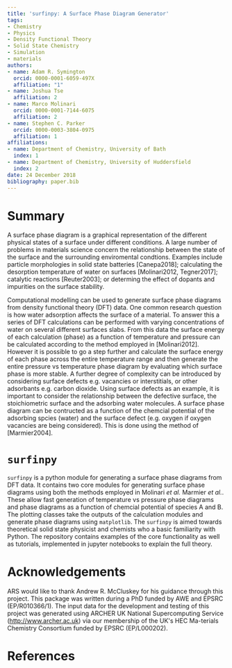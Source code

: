 ```yaml
---
title: 'surfinpy: A Surface Phase Diagram Generator'
tags:
- Chemistry
- Physics
- Density Functional Theory
- Solid State Chemistry
- Simulation
- materials
authors:
- name: Adam R. Symington
  orcid: 0000-0001-6059-497X
  affiliation: "1"
- name: Joshua Tse
  affiliation: 2
- name: Marco Molinari
  orcid: 0000-0001-7144-6075
  affiliation: 2
- name: Stephen C. Parker
  orcid: 0000-0003-3804-0975
  affiliation: 1
affiliations:
- name: Department of Chemistry, University of Bath
  index: 1
- name: Department of Chemistry, University of Huddersfield
  index: 2
date: 24 December 2018
bibliography: paper.bib
---
```


# Summary

A surface phase diagram is a graphical representation of the different physical states of a surface under different conditions. A large number of problems in materials science concern the relationship between the state of the surface and the surrounding enviromental condtions. Examples include particle morphologies in solid state batteries [Canepa2018]; calculating the desorption temperature of water on surfaces [Molinari2012, Tegner2017]; catalytic reactions [Reuter2003]; or determing the effect of dopants and impurities on the surface stability.  

Computational modelling can be used to generate surface phase diagrams from density functional theory (DFT) data. One common research question is how water adsorption affects the surface of a material. To answer this a series of DFT calculations can be performed with varying concentrations of water on several different surfaces slabs. 
From this data the surface energy of each calculation (phase) as a function of temperature and pressure can be calculated according to the method employed in [Molinari2012]. 
However it is possible to go a step further and calculate the surface energy of each phase across the entire temperature range and then generate the entire pressure vs temperature phase diagram by evaluating which surface phase is more stable. 
A further degree of complexity can be introduced by considering surface defects e.g. vacancies or interstitials, or other adsorbants e.g. carbon dioxide. Using surface defects as an example, it is important to consider the relationship between the defective surface, the stoichiometric surface and the adsorbing water molecules. A surface phase diagram can be contructed as a function of the chemcial potential of the adsorbing spcies (water) and the surface defect (e.g. oxygen if oxygen vacancies are being considered). This is done using the method of [Marmier2004]. 

# `surfinpy`

`surfinpy` is a python module for generating a surface phase diagrams from DFT data. 
It contains two core modules for generating surface phase diagrams using both the methods employed in Molinari *et al.* Marmier *et al.*. These allow fast generation of temperature vs pressure phase diagrams and phase diagrams as a function of chemcial potential of species A and B. The plotting classes take the outputs of the calculation modules and generate phase diagrams using `matplotlib`. 
The `surfinpy` is aimed towards theoretical solid state physicist and chemists who a basic familiarity with Python. The repository contains examples of the core functionality as well as tutorials, implemented in jupyter notebooks to explain the full theory.

# Acknowledgements
  
ARS would like to thank Andrew R. McCluskey for his guidance through this project. This package was written during a PhD funded by AWE and EPSRC (EP/R010366/1). The input
data for the development and testing of this project was generated using ARCHER UK National Supercomputing Service (http://www.archer.ac.uk) via our membership of 
the UK's HEC Ma-terials Chemistry Consortium funded by EPSRC (EP/L000202).

# References